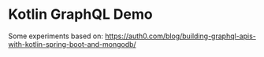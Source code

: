 # Kotlin GraphQL Demo

Some experiments based on: https://auth0.com/blog/building-graphql-apis-with-kotlin-spring-boot-and-mongodb/
